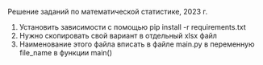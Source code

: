 Решение заданий по математической статистике, 2023 г.
  1) Установить зависимости с помощью pip install -r requirements.txt
  2) Нужно скопировать свой вариант в отдельный xlsx файл
  3) Наименование этого файла вписать в файле main.py в переменную file_name в функции main()
